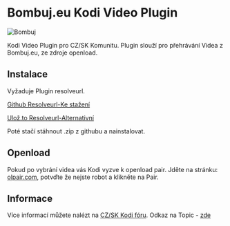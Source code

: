 # Bombuj.eu Kodi Video Plugin
![Bombuj](https://i.ibb.co/gwJdk7n/icon.png)

Kodi Video Plugin pro CZ/SK Komunitu. 
Plugin slouží pro přehrávání Videa z Bombuj.eu, ze zdroje openload.

## Instalace
Vyžaduje Plugin resolveurl.

[Github Resolveurl-Ke stažení](https://github.com/tvaddonsco/tva-resolvers-repo/tree/master/zips/script.module.resolveurl)

[Ulož.to Resolveurl-Alternativní](https://uloz.to/!HGs8JWFmzJ0M/script-module-resolveurl-master-zip)

Poté stačí stáhnout .zip z githubu a nainstalovat.
## Openload
Pokud po vybrání videa vás Kodi vyzve k openload pair. Jděte na stránku: [olpair.com](https://olpair.com/), potvďte že nejste robot a klikněte na Pair.

## Informace
Více informací můžete nalézt na [CZ/SK Kodi fóru](https://www.xbmc-kodi.cz). 
Odkaz na Topic - [zde](https://www.xbmc-kodi.cz/prispevek-bombuj-eu-doplnek)


